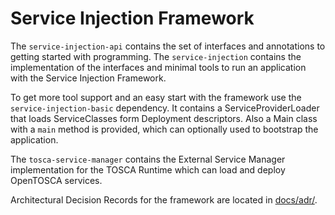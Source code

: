 # Service Injection Framework

The `service-injection-api` contains the set of interfaces and annotations to getting started with programming.
The `service-injection` contains the implementation of the interfaces and minimal tools to run an application with the Service Injection Framework.

To get more tool support and an easy start with the framework use the `service-injection-basic` dependency.
It contains a ServiceProviderLoader that loads ServiceClasses form Deployment descriptors.
Also a Main class with a `main` method is provided, which can optionally used to bootstrap the application.

The `tosca-service-manager` contains the External Service Manager implementation for the TOSCA Runtime which can load and deploy OpenTOSCA services.

Architectural Decision Records for the framework are located in [docs/adr/](docs/adr/).
